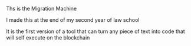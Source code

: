 Ths is the Migration Machine

I made this at the end of my second year of law school 

It is the first version of a tool that can turn any piece of text into code that will self execute on the blockchain
